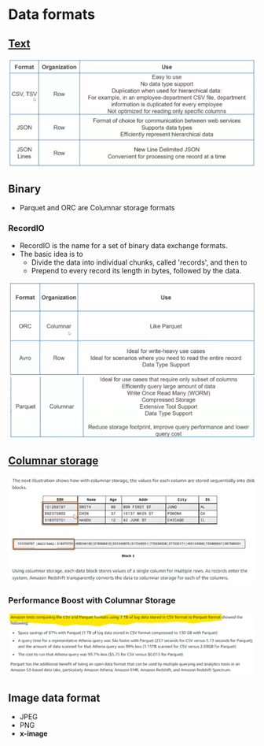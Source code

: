 # Data formats

## [Text](https://docs.aws.amazon.com/whitepapers/latest/building-data-lakes/monitoring-optimizing-data-lake-environment.html)
<img src="images/1.png">

## Binary
- Parquet and ORC are Columnar storage formats
### RecordIO
- RecordIO is the name for a set of binary data exchange formats. 
- The basic idea is to 
  - Divide the data into individual chunks, called 'records', and then to 
  - Prepend to every record its length in bytes, followed by the data.
<img src="images/2.png">

## [Columnar storage](https://docs.aws.amazon.com/redshift/latest/dg/c_columnar_storage_disk_mem_mgmnt.html)
<img src="images/3.png">

### Performance Boost with Columnar Storage
<img src="images/4.png">

## Image data format
- JPEG
- PNG										
- **x-image**
